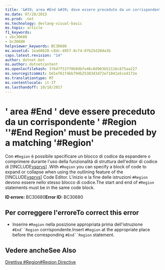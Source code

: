 ```yaml
---
title: '&#39; area #End &#39; deve essere preceduto da un corrispondente &#39; #Region &#39;'
ms.date: 07/20/2015
ms.prod: .net
ms.technology: devlang-visual-basic
ms.topic: article
f1_keywords:
- vbc30680
- bc30680
helpviewer_keywords: BC30680
ms.assetid: 1ea60620-c8dc-4957-8cf4-07b25d20da3b
caps.latest.revision: "14"
author: dotnet-bot
ms.author: dotnetcontent
ms.openlocfilehash: 37647f537f0b9dbfe46c8d903b52116c875aa227
ms.sourcegitcommit: bd1ef61f4bb794b25383d3d72e71041a5ced172e
ms.translationtype: MT
ms.contentlocale: it-IT
ms.lasthandoff: 10/18/2017
---
```

# <a name="39end-region39-must-be-preceded-by-a-matching-39region39"></a><span data-ttu-id="30a1e-102">&#39; area #End &#39; deve essere preceduto da un corrispondente &#39; #Region &#39;</span><span class="sxs-lookup"><span data-stu-id="30a1e-102">&#39;#End Region&#39; must be preceded by a matching &#39;#Region&#39;</span></span>
<span data-ttu-id="30a1e-103">Con `#Region` è possibile specificare un blocco di codice da espandere o comprimere durante l'uso della funzionalità di struttura dell'editor di codice di [!INCLUDE[vsprvs](~/includes/vsprvs-md.md)] .</span><span class="sxs-lookup"><span data-stu-id="30a1e-103">With `#Region` you can specify a block of code to expand or collapse when using the outlining feature of the [!INCLUDE[vsprvs](~/includes/vsprvs-md.md)] Code Editor.</span></span> <span data-ttu-id="30a1e-104">L'inizio e la fine delle istruzioni `#Region` devono essere nello stesso blocco di codice.</span><span class="sxs-lookup"><span data-stu-id="30a1e-104">The start and end of `#Region` statements must be in the same code block.</span></span>  
  
 <span data-ttu-id="30a1e-105">**ID errore:** BC30680</span><span class="sxs-lookup"><span data-stu-id="30a1e-105">**Error ID:** BC30680</span></span>  
  
## <a name="to-correct-this-error"></a><span data-ttu-id="30a1e-106">Per correggere l'errore</span><span class="sxs-lookup"><span data-stu-id="30a1e-106">To correct this error</span></span>  
  
-   <span data-ttu-id="30a1e-107">Inserire `#Region` nella posizione appropriata prima dell'istruzione `#End``Region` corrispondente.</span><span class="sxs-lookup"><span data-stu-id="30a1e-107">Insert `#Region` at the appropriate place before the corresponding `#End``Region` statement.</span></span>  
  
## <a name="see-also"></a><span data-ttu-id="30a1e-108">Vedere anche</span><span class="sxs-lookup"><span data-stu-id="30a1e-108">See Also</span></span>  
 [<span data-ttu-id="30a1e-109">Direttiva #Region</span><span class="sxs-lookup"><span data-stu-id="30a1e-109">#Region Directive</span></span>](../../visual-basic/language-reference/directives/region-directive.md)
